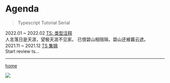 # Agenda

>  Typescript Tutorial Serial

<div alt="timeline">
    <div alt="timenode">
        <div alt="meta">2022.01 ~ 2022.02 <a href="./ts_type_annotation">TS: 类型注释</a></div>
        <div alt="body">
            人言落日是天涯，望极天涯不见家。
            已恨碧山相阻隔，碧山还被暮云遮。
        </div>
    </div>
    <div alt="timenode">
        <div alt="meta">2021.11 ~ 2021.12 <a href="./typescript_summary">TS 集锦</a></div>
        <div alt="body">
            Start review ts...
        </div>
    </div>
</div>





---



<p alt="center"><a alt="null" href="./index"><span alt="mt-icon">home</span></a> <p>


<div alt="fig">
<a href="https://github.com/Nico-M?tab=repositories" target="_blank" alt="null"><img src="https://img.shields.io/badge/-GitHub-181717?style=flat-square&logo=github"></a>
</div>

